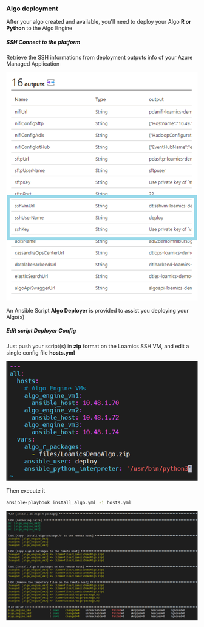 ### Algo deployment

After your algo created and available, you'll need to deploy your Algo **R or Python** to the Algo Engine

##### SSH Connect to the platform

Retrieve the SSH informations from deployment outputs info of your Azure Managed Application

![algo_ssh](imgs/algo_ssh.png "")

An Ansible Script **Algo Deployer** is provided to assist you deploying your Algo(s)

##### Edit script Deployer Config

Just push your script(s) in **zip** format on the Loamics SSH VM, and edit a single config file **hosts.yml**

![algo_ssh_script](imgs/algo_ssh_script.png "")

Then execute it

```bash
ansible-playbook install_algo.yml -i hosts.yml
```

![algo_ssh_exec](imgs/algo_ssh_exec.png "")